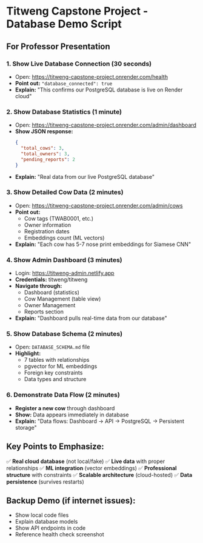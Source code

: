 # Titweng Capstone Project - Database Demo Script

## For Professor Presentation

### 1. **Show Live Database Connection** (30 seconds)
- Open: https://titweng-capstone-project.onrender.com/health
- **Point out:** `"database_connected": true`
- **Explain:** "This confirms our PostgreSQL database is live on Render cloud"

### 2. **Show Database Statistics** (1 minute)
- Open: https://titweng-capstone-project.onrender.com/admin/dashboard
- **Show JSON response:**
  ```json
  {
    "total_cows": 3,
    "total_owners": 3, 
    "pending_reports": 2
  }
  ```
- **Explain:** "Real data from our live PostgreSQL database"

### 3. **Show Detailed Cow Data** (2 minutes)
- Open: https://titweng-capstone-project.onrender.com/admin/cows
- **Point out:**
  - Cow tags (TWAB0001, etc.)
  - Owner information
  - Registration dates
  - Embeddings count (ML vectors)
- **Explain:** "Each cow has 5-7 nose print embeddings for Siamese CNN"

### 4. **Show Admin Dashboard** (3 minutes)
- Login: https://titweng-admin.netlify.app
- **Credentials:** titweng/titweng
- **Navigate through:**
  - Dashboard (statistics)
  - Cow Management (table view)
  - Owner Management
  - Reports section
- **Explain:** "Dashboard pulls real-time data from our database"

### 5. **Show Database Schema** (2 minutes)
- Open: `DATABASE_SCHEMA.md` file
- **Highlight:**
  - 7 tables with relationships
  - pgvector for ML embeddings
  - Foreign key constraints
  - Data types and structure

### 6. **Demonstrate Data Flow** (2 minutes)
- **Register a new cow** through dashboard
- **Show:** Data appears immediately in database
- **Explain:** "Data flows: Dashboard → API → PostgreSQL → Persistent storage"

## Key Points to Emphasize:
✅ **Real cloud database** (not local/fake)
✅ **Live data** with proper relationships
✅ **ML integration** (vector embeddings)
✅ **Professional structure** with constraints
✅ **Scalable architecture** (cloud-hosted)
✅ **Data persistence** (survives restarts)

## Backup Demo (if internet issues):
- Show local code files
- Explain database models
- Show API endpoints in code
- Reference health check screenshot
